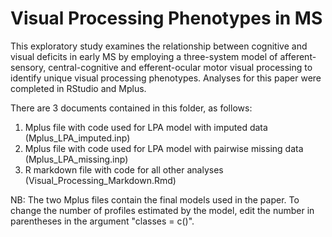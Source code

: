 # Visual Processing Phenotypes in MS

This exploratory study examines the relationship between cognitive and visual deficits in early MS by employing a three-system model of afferent-sensory, central-cognitive and efferent-ocular motor visual processing to identify unique visual processing phenotypes. Analyses for this paper were completed in RStudio and Mplus. 

There are 3 documents contained in this folder, as follows:

1. Mplus file with code used for LPA model with imputed data (Mplus_LPA_imputed.inp)
2. Mplus file with code used for LPA model with pairwise missing data (Mplus_LPA_missing.inp)
3. R markdown file with code for all other analyses (Visual_Processing_Markdown.Rmd)

NB: The two Mplus files contain the final models used in the paper. To change the number of profiles estimated by the model, edit the number in parentheses in the argument "classes = c()". 
